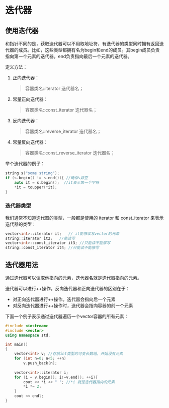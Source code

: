 # 迭代器

## 使用迭代器

和指针不同的是，获取迭代器可以不用取地址符，有迭代器的类型同时拥有返回迭代器的成员。比如，这些类型都拥有名为begin和end的成员。其begin成员负责指向第一个元素的迭代器。end负责指向最后一个元素的迭代器。

定义方法：

1. 正向迭代器：

   > 容器类名::iterator 迭代器名；

2. 常量正向迭代器：

   > 容器类名::const_iterator 迭代器名；

3. 反向迭代器：

   > 容器类名::reverse_iterator 迭代器名；

4. 常量反向迭代器：

   > 容器类名::const_reverse_iterator 迭代器名；

举个迭代器的例子：

```c++
string s("some string");
if (s.begin() != s.end()){ //确保s非空
	auto it = s.begin();  //it表示第一个字符
	*it = toupper(*it); 
}
```



### 迭代器类型

我们通常不知道迭代器的类型，一般都是使用的 iterator 和 const_iterator 来表示迭代器的类型：

```c++
vector<int>::iterator it;	// it能够读写vector的元素
string::iterator it2;	//能读写
vector<int>::const_iterator it3; //只能读不能够写
string::const_iterator it4; //只能读不能够写

```

## 迭代器用法

通过迭代器可以读取他指向的元素，迭代器名就是迭代器指向的元素。

迭代器可以进行++操作。反向迭代器和正向迭代器的区别在于：

- 对正向迭代器进行++操作。迭代器会指向后一个元素
- 对反向迭代器进行++操作时，迭代器会指向容器的前一个元素

下面一个例子表示通过迭代器遍历一个vector容器的所有元素：

```c++
#include <iostream>
#include <vector>
using namespace std;

int main()
{
    vector<int> v; //存放int类型的可变长数组，开始没有元素
    for (int n=0; n<5; ++n)
        v.push_back(n);
    
    vector<int>::iterator i;
    for (i = v.begin(); i!=v.end(); ++i){
        cout << *i << " "; //*i 就是迭代器指向的元素
        *i *= 2;
    }
    cout << endl;
}
```

